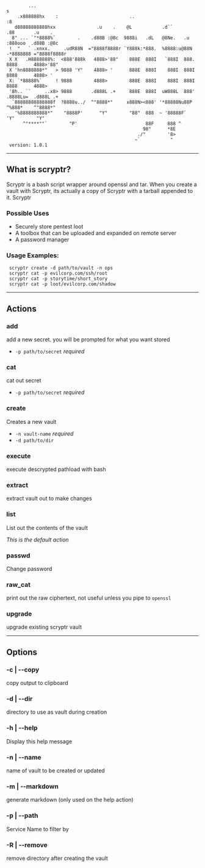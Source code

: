 ```
        ...                                                                s
    .x888888hx    :                          ..                           :8
   d88888888888hxx               .u    .    @L           .d``            .88       .u    .
  8" ... `"*8888%`        .    .d88B :@8c  9888i   .dL   @8Ne.   .u     :888ooo  .d88B :@8c
 !  "   ` .xnxx.     .udR88N  ="8888f8888r `Y888k:*888.  %8888:u@88N  -*8888888 ="8888f8888r
 X X   .H8888888%:  <888'888k   4888>'88"    888E  888I   `888I  888.   8888      4888>'88"
 X 'hn8888888*"   > 9888 'Y"    4888> '      888E  888I    888I  888I   8888      4888> '
 X: `*88888%`     ! 9888        4888>        888E  888I    888I  888I   8888      4888>
 '8h.. ``     ..x8> 9888       .d888L .+     888E  888I  uW888L  888'  .8888Lu=  .d888L .+
  `88888888888888f  ?8888u../  ^"8888*"     x888N><888' '*88888Nu88P   ^%888*    ^"8888*"
   '%8888888888*"    "8888P'      "Y"        "88"  888  ~ '88888F`       'Y"        "Y"
      ^"****""`        "P'                         88F     888 ^
                                                  98"      *8E
                                                ./"        '8>
                                               ~`           "
 version: 1.0.1
```
--------------------------------------------------------------------------------------------------
## What is scryptr?

 Scryptr is a bash script wrapper around openssl and tar.
 When you create a vault with Scryptr, its actually a copy
 of Scryptr with a tarball appended to it. Scryptr

### Possible Uses

 - Securely store pentest loot
 - A toolbox that can be uploaded and expanded on remote server
 - A password manager

### Usage Examples:
```
 scryptr create -d path/to/vault -n ops
 scryptr cat -p evilcorp.com/ssh/root
 scryptr cat -p storytime/short_story
 scryptr cat -p loot/evilcorp.com/shadow
```
--------------------------------------------------------------------------------------------------
## Actions
### add
  add a new secret. you will be prompted for what you want stored

  - `-p path/to/secret` *required*

### cat
  cat out secret

  - `-p path/to/secret` *required*

### create

  Creates a new vault
  - `-n vault-name` *required*
  - `-d path/to/dir`

### execute

  execute descrypted pathload with bash

### extract

  extract vault out to make changes

### list
   List out the contents of the vault

   *This is the default action*

### passwd

  Change password

### raw_cat

  print out the raw ciphertext, not useful unless you
  pipe to `openssl`

### upgrade

  upgrade existing scryptr vault

--------------------------------------------------------------------------------------------------
## Options
### -c | --copy

  copy output to clipboard
### -d | --dir

  directory to use as vault during creation
### -h | --help

  Display this help message
### -n | --name

  name of vault to be created or updated
### -m | --markdown

  generate markdown (only used on the help action)
### -p | --path

  Service Name to filter by
### -R | --remove

  remove directory after creating the vault
